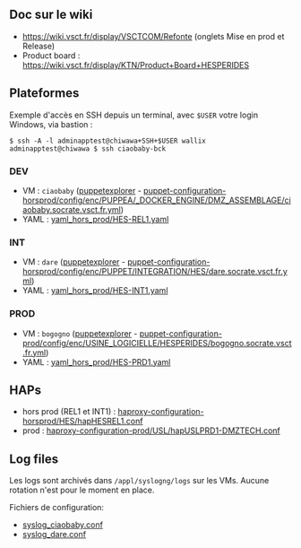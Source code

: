## Doc sur le wiki
- https://wiki.vsct.fr/display/VSCTCOM/Refonte (onglets Mise en prod et Release)
- Product board : https://wiki.vsct.fr/display/KTN/Product+Board+HESPERIDES
 
## Plateformes
Exemple d'accès en SSH depuis un terminal, avec `$USER` votre login Windows, via bastion :

    $ ssh -A -l adminapptest@chiwawa+SSH+$USER wallix
    adminapptest@chiwawa $ ssh ciaobaby-bck

### DEV
- VM : `ciaobaby` ([puppetexplorer](http://puppetexplorer-horsprod.socrate.vsct.fr/#/node/ciaobaby.socrate.vsct.fr) - [puppet-configuration-horsprod/config/enc/PUPPEA/_DOCKER_ENGINE/DMZ_ASSEMBLAGE/ciaobaby.socrate.vsct.fr.yml](https://gitlab.socrate.vsct.fr/dtaas/puppet-configuration-horsprod/tree/master/config/enc/PUPPEA/_DOCKER_ENGINE/DMZ_ASSEMBLAGE))
- YAML : [yaml_hors_prod/HES-REL1.yaml](https://gitlab.socrate.vsct.fr/toolboxyaml/yaml_hors_prod/blob/master/HES-REL1.yaml)
 
### INT
- VM : `dare` ([puppetexplorer](http://puppetexplorer-horsprod.socrate.vsct.fr/#/node/dare.socrate.vsct.fr) - [puppet-configuration-horsprod/config/enc/PUPPET/INTEGRATION/HES/dare.socrate.vsct.fr.yml](https://gitlab.socrate.vsct.fr/dtaas/puppet-configuration-horsprod/blob/master/config/enc/PUPPET/INTEGRATION/HES/dare.socrate.vsct.fr.yml))
- YAML : [yaml_hors_prod/HES-INT1.yaml](https://gitlab.socrate.vsct.fr/toolboxyaml/yaml_hors_prod/blob/master/HES-INT1.yaml)
 
### PROD
- VM : `bogogno` ([puppetexplorer](http://puppetexplorer-prod.socrate.vsct.fr/#/node/bogogno.socrate.vsct.fr) - [puppet-configuration-prod/config/enc/USINE_LOGICIELLE/HESPERIDES/bogogno.socrate.vsct.fr.yml](https://gitlab.socrate.vsct.fr/dtaas/puppet-configuration-prod/tree/master/config/enc/USINE_LOGICIELLE/HESPERIDES))
- YAML : [yaml_hors_prod/HES-PRD1.yaml](https://gitlab.socrate.vsct.fr/toolboxyaml/yaml_hors_prod/blob/master/HES-PRD1.yaml)

## HAPs
- hors prod (REL1 et INT1) : [haproxy-configuration-horsprod/HES/hapHESREL1.conf](https://gitlab.socrate.vsct.fr/dt/haproxy-configuration-horsprod/blob/master/HES/hapHESREL1.conf)
- prod : [haproxy-configuration-prod/USL/hapUSLPRD1-DMZTECH.conf](https://gitlab.socrate.vsct.fr/dt/haproxy-configuration-prod/blob/master/USL/hapUSLPRD1-DMZTECH.conf)

## Log files
Les logs sont archivés dans `/appl/syslogng/logs` sur les VMs.
Aucune rotation n'est pour le moment en place.

Fichiers de configuration:
- [syslog_ciaobaby.conf](https://gitlab.socrate.vsct.fr/dt/syslogng-configuration-horsprod/blob/master/syslog_ciaobaby.conf)
- [syslog_dare.conf](https://gitlab.socrate.vsct.fr/dt/syslogng-configuration-horsprod/blob/master/syslog_dare.conf)
